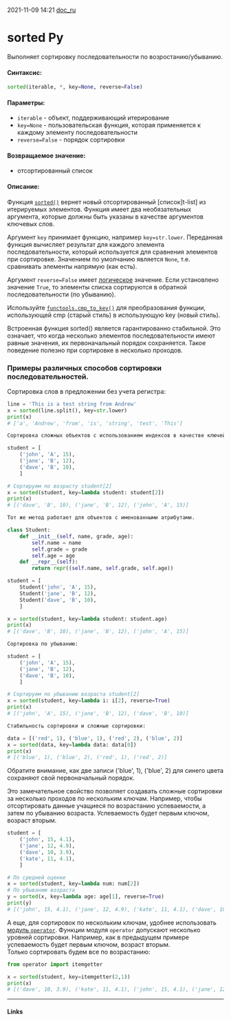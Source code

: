2021-11-09 14:21
[doc_ru](https://docs-python.ru/tutorial/vstroennye-funktsii-interpretatora-python/funktsija-sorted/)
# sorted Py
Выполняет сортировку последовательности по возростанию/убыванию.

#### Синтаксис:
```py
sorted(iterable, *, key=None, reverse=False)
```
#### Параметры:
-   `iterable` - объект, поддерживающий итерирование
-   `key=None` - пользовательская функция, которая применяется к каждому элементу последовательности
-   `reverse=False` - порядок сортировки
#### Возвращаемое значение:
-   отсортированный список
#### Описание:
Функция [`sorted()`](https://docs-python.ru/tutorial/vstroennye-funktsii-interpretatora-python/funktsija-sorted/ "Функция sorted() в Python, выполняет сортировку.") вернет новый отсортированный [список]t-list] из итерируемых элементов. Функция имеет два необязательных аргумента, которые должны быть указаны в качестве аргументов ключевых слов.

Аргумент `key` принимает функцию, например `key=str.lower`. Переданная функция вычисляет результат для каждого элемента последовательности, который используется для сравнения элементов при сортировке. Значением по умолчанию является `None`, т.е. сравнивать элементы напрямую (как есть).

Аргумент `reverse=False` имеет [логическое](https://docs-python.ru/tutorial/osnovnye-vstroennye-tipy-python/bool-logicheskij-tip-dannyh/ "bool, логический тип данных.") значение. Если установлено значение `True`, то элементы списка сортируются в обратной последовательности (по убыванию).

Используйте [`functools.cmp_to_key()`](https://docs-python.ru/standart-library/modul-functools-python/funktsija-cmp-to-key-modulja-functools/ "Функция cmp_to_key() модуля functools в Python.") для преобразования функции, использующей cmp (старый стиль) в использующую key (новый стиль).

Встроенная функция sorted() является гарантированно стабильной. Это означает, что когда несколько элементов последовательности имеют равные значения, их первоначальный порядок сохраняется. Такое поведение полезно при сортировке в несколько проходов.

### Примеры различных способов сортировки последовательностей.

Сортировка слов в предложении без учета регистра:

```py
line = 'This is a test string from Andrew'
x = sorted(line.split(), key=str.lower)
print(x)
# ['a', 'Andrew', 'from', 'is', 'string', 'test', 'This']

Сортировка сложных объектов с использованием индексов в качестве ключей `key`:

student = [
    ('john', 'A', 15),
    ('jane', 'B', 12),
    ('dave', 'B', 10),
    ]

# Сортируем по возрасту student[2]
x = sorted(student, key=lambda student: student[2])
print(x)
# [('dave', 'B', 10), ('jane', 'B', 12), ('john', 'A', 15)]

Тот же метод работает для объектов с именованными атрибутами.

class Student:
    def __init__(self, name, grade, age):
        self.name = name
        self.grade = grade
        self.age = age
    def __repr__(self):
        return repr((self.name, self.grade, self.age))

student = [
    Student('john', 'A', 15),
    Student('jane', 'B', 12),
    Student('dave', 'B', 10),
    ]

x = sorted(student, key=lambda student: student.age)
print(x)
# [('dave', 'B', 10), ('jane', 'B', 12), ('john', 'A', 15)]

Сортировка по убыванию:

student = [
    ('john', 'A', 15),
    ('jane', 'B', 12),
    ('dave', 'B', 10),
    ]

# Сортируем по убыванию возраста student[2]
x = sorted(student, key=lambda i: i[2], reverse=True)
print(x)
# [('john', 'A', 15), ('jane', 'B', 12), ('dave', 'B', 10)]

Стабильность сортировки и сложные сортировки:

data = [('red', 1), ('blue', 1), ('red', 2), ('blue', 2)]
x = sorted(data, key=lambda data: data[0])
print(x)
# [('blue', 1), ('blue', 2), ('red', 1), ('red', 2)]
```
Обратите внимание, как две записи ('blue', 1), ('blue', 2) для синего цвета сохраняют свой первоначальный порядок.

Это замечательное свойство позволяет создавать сложные сортировки за несколько проходов по нескольким ключам. Например, чтобы отсортировать данные учащиеся по возрастанию успеваемости, а затем по убыванию возраста. Успеваемость будет первым ключом, возраст вторым.

```py
student = [
    ('john', 15, 4.1),
    ('jane', 12, 4.9),
    ('dave', 10, 3.9),
    ('kate', 11, 4.1),
    ]

# По средней оценке
x = sorted(student, key=lambda num: num[2])
# По убыванию возраста
y = sorted(x, key=lambda age: age[1], reverse=True)
print(y)
# [('john', 15, 4.1), ('jane', 12, 4.9), ('kate', 11, 4.1), ('dave', 10, 3.9)]
```
А еще, для сортировок по нескольким ключам, удобнее использовать [модуль `operator`](https://docs-python.ru/standart-library/modul-operator-python/ "Модуль operator, интерфейс встроенных операторов Python."). Функции модуля `operator` допускают несколько уровней сортировки. Например, как в предыдущем примере успеваемость будет первым ключом, возраст вторым.  
Только сортировать будем все по возрастанию:
```py
from operator import itemgetter

x = sorted(student, key=itemgetter(2,1))
print(x)
# [('dave', 10, 3.9), ('kate', 11, 4.1), ('john', 15, 4.1), ('jane', 12, 4.9)]
```
_____________
#### Links
